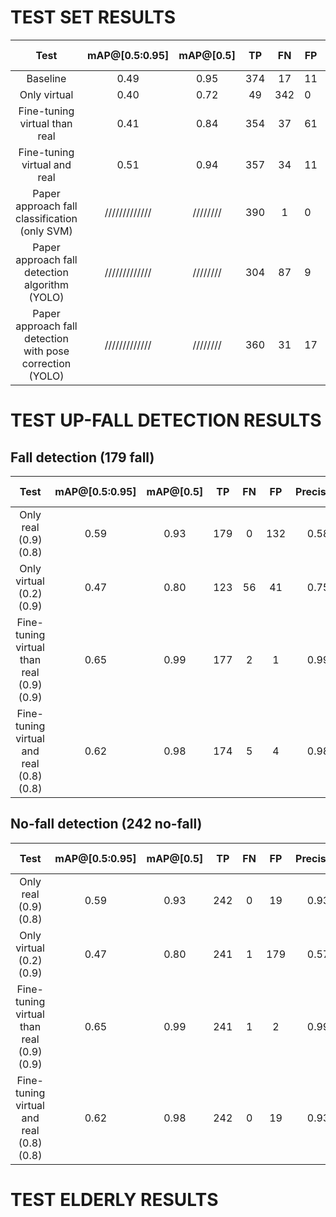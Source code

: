 # TEST SET RESULTS

| Test | mAP@[0.5:0.95] | mAP@[0.5] | TP | FN | FP | Precision | Recall | F1-score |
|:---:|:---:|:---:|:---:|:---:|---|---|---|---|
| Baseline | 0.49 | 0.95 | 374 | 17 | 11 | 0.97 | 0.96 | 0.96 |
| Only virtual | 0.40 | 0.72 | 49 | 342 | 0 | 1 | 0.13 | 0.22 |
| Fine-tuning virtual than real | 0.41 | 0.84 | 354 | 37 | 61 | 0.85 | 0.91 | 0.88 |
| Fine-tuning virtual and real | 0.51 | 0.94 | 357 | 34 | 11 | 0.97 | 0.91 | 0.94 |
| Paper approach fall classification (only SVM) | ///////////// | //////// | 390 | 1 | 0 | 1 | 0.99 | /////// |
| Paper approach fall detection algorithm (YOLO) | ///////////// | //////// | 304 | 87 | 9 | 0.97 | 0.77 | /////// |
| Paper approach fall detection with pose correction (YOLO)  | ///////////// | //////// | 360 | 31 | 17 | 0.95 | 0.92 | /////// |


# TEST UP-FALL DETECTION RESULTS

## Fall detection (179 fall)

| Test | mAP@[0.5:0.95] | mAP@[0.5] | TP | FN | FP | Precision | Recall | F1-score |
|:---:|:---:|:---:|:---:|:---:|:---:|:---:|:---:|:---:|
| Only real (0.9) (0.8) | 0.59 | 0.93 | 179 | 0 | 132 | 0.58 | 1.00 | 0.73 |
| Only virtual (0.2) (0.9) | 0.47 | 0.80 | 123 | 56 | 41 | 0.75 | 0.69 | 0.72 |
| Fine-tuning virtual than real (0.9) (0.9) | 0.65 | 0.99 | 177 | 2 | 1 | 0.99 | 0.99 | 0.99 |
| Fine-tuning virtual and real (0.8) (0.8) | 0.62 | 0.98 | 174 | 5 | 4 | 0.98 | 0.97 | 0.97 |

## No-fall detection (242 no-fall)

| Test | mAP@[0.5:0.95] | mAP@[0.5] | TP | FN | FP | Precision | Recall | F1-score |
|:---:|:---:|:---:|:---:|:---:|:---:|:---:|:---:|:---:|
| Only real (0.9) (0.8) | 0.59 | 0.93 | 242 | 0 | 19 | 0.93 | 1.0 | 0.96 |
| Only virtual (0.2) (0.9) | 0.47 | 0.80 | 241 | 1 | 179 | 0.57 | 1.0 | 0.73 |
| Fine-tuning virtual than real (0.9) (0.9) | 0.65 | 0.99 | 241 | 1 | 2 | 0.99 | 1.0 | 0.99 |
| Fine-tuning virtual and real (0.8) (0.8) | 0.62 | 0.98 | 242 | 0 | 19 | 0.93 | 1.0 | 0.96 |


# TEST ELDERLY RESULTS
